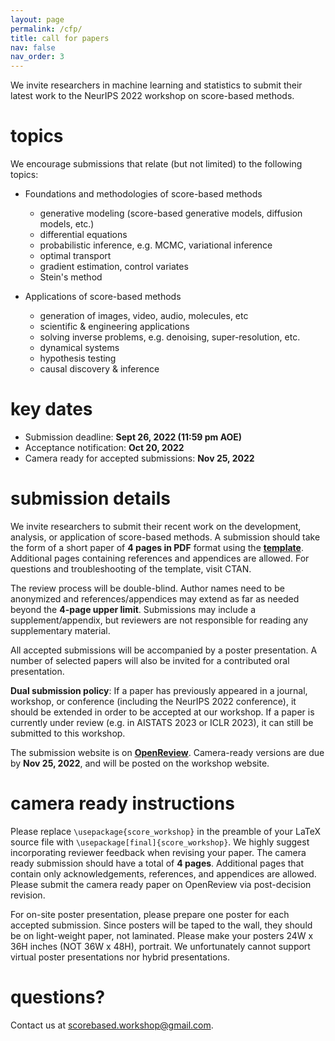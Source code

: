 ```yaml
---
layout: page
permalink: /cfp/
title: call for papers
nav: false
nav_order: 3
---
```


We invite researchers in machine learning and statistics to submit their latest work to the NeurIPS 2022 workshop on score-based methods.

# topics

We encourage submissions that relate (but not limited) to the following topics:

* Foundations and methodologies of score-based methods
  * generative modeling (score-based generative models, diffusion models, etc.)
  * differential equations
  * probabilistic inference, e.g. MCMC, variational inference
  * optimal transport
  * gradient estimation, control variates
  * Stein's method

* Applications of score-based methods
  * generation of images, video, audio, molecules, etc
  * scientific & engineering applications
  * solving inverse problems, e.g. denoising, super-resolution, etc.
  * dynamical systems
  * hypothesis testing
  * causal discovery & inference

# key dates

* Submission deadline: **Sept 26, 2022 (11:59 pm AOE)**
* Acceptance notification: **Oct 20, 2022**
* Camera ready for accepted submissions: **Nov 25, 2022**

# submission details

We invite researchers to submit their recent work on the development, analysis, or application of score-based methods. A submission should take the form of a short paper of **4 pages in PDF** format using the **[template](/assets/templates/SBM_template.zip)**. Additional pages containing references and appendices are allowed. For questions and troubleshooting of the template, visit CTAN.

The review process will be double-blind. Author names need to be anonymized and references/appendices may extend as far as needed beyond the **4-page upper limit**. Submissions may include a supplement/appendix, but reviewers are not responsible for reading any supplementary material.

All accepted submissions will be accompanied by a poster presentation. A number of selected papers will also be invited for a contributed oral presentation.

**Dual submission policy**: If a paper has previously appeared in a journal, workshop, or conference (including the NeurIPS 2022 conference), it should be extended in order to be accepted at our workshop. If a paper is currently under review (e.g. in AISTATS 2023 or ICLR 2023), it can still be submitted to this workshop.

The submission website is on **[OpenReview](https://openreview.net/group?id=NeurIPS.cc/2022/Workshop/SBM)**. Camera-ready versions are due by **Nov 25, 2022**, and will be posted on the workshop website.

# camera ready instructions

Please replace `\usepackage{score_workshop}` in the preamble of your LaTeX source file with `\usepackage[final]{score_workshop}`. We highly suggest incorporating reviewer feedback when revising your paper. The camera ready submission should have a total of **4 pages**. Additional pages that contain only acknowledgements, references, and appendices are allowed. Please submit the camera ready paper on OpenReview via post-decision revision.

For on-site poster presentation, please prepare one poster for each accepted submission. Since posters will be taped to the wall, they should be on light-weight paper, not laminated. Please make your posters 24W x 36H inches (NOT 36W x 48H), portrait. We unfortunately cannot support virtual poster presentations nor hybrid presentations.


# questions?
Contact us at [scorebased.workshop@gmail.com](mailto:scorebased.workshop@gmail.com).
